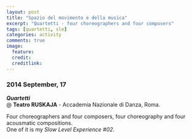 ```yaml
---
layout: post
title: "Spazio del movimento e della musica"
excerpt: "Quartetti - four choreographers and four composers"
tags: [quartetti, sle]
categories: activity
comments: true
image:
  feature: 
  credit: 
  creditlink: 
---
```


### 2014 September, 17

***Quartetti***    
@ **Teatro RUSKAJA** - Accademia Nazionale di Danza, Roma. 

Four choreographers and four composers, four choreography and four acousmatic compositions.     
One of it is my *Slow Level Experience #02*.